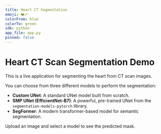 ```yaml
---
title: Heart CT Segmentation
emoji: ❤️‍🩹
colorFrom: blue
colorTo: green
sdk: python
app_file: app.py
pinned: false
---
```


# Heart CT Scan Segmentation Demo

This is a live application for segmenting the heart from CT scan images.

You can choose from three different models to perform the segmentation:
*   **Custom UNet**: A standard UNet model built from scratch.
*   **SMP UNet (EfficientNet-B7)**: A powerful, pre-trained UNet from the `segmentation-models-pytorch` library.
*   **SegFormer**: A modern transformer-based model for semantic segmentation.

Upload an image and select a model to see the predicted mask.
